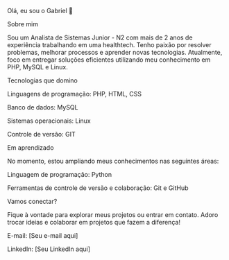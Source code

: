 Olá, eu sou o Gabriel 👋

Sobre mim

Sou um Analista de Sistemas Junior - N2 com mais de 2 anos de experiência trabalhando em uma healthtech. Tenho paixão por resolver problemas, melhorar processos e aprender novas tecnologias. Atualmente, foco em entregar soluções eficientes utilizando meu conhecimento em PHP, MySQL e Linux.

Tecnologias que domino

Linguagens de programação: PHP, HTML, CSS

Banco de dados: MySQL

Sistemas operacionais: Linux

Controle de versão: GIT

Em aprendizado

No momento, estou ampliando meus conhecimentos nas seguintes áreas:

Linguagem de programação: Python

Ferramentas de controle de versão e colaboração: Git e GitHub

Vamos conectar?

Fique à vontade para explorar meus projetos ou entrar em contato. Adoro trocar ideias e colaborar em projetos que fazem a diferença!

E-mail: [Seu e-mail aqui]

LinkedIn: [Seu LinkedIn aqui]

